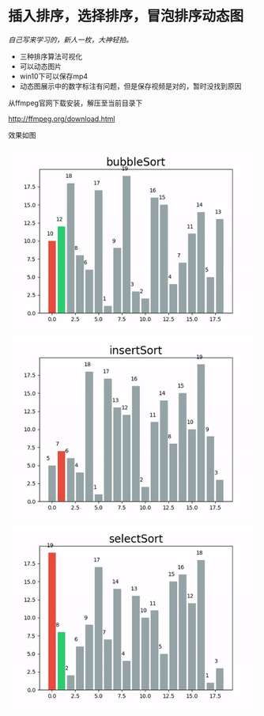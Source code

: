 # 插入排序，选择排序，冒泡排序动态图
*自己写来学习的，新人一枚，大神轻拍。*
* 三种排序算法可视化
* 可以动态图片
* win10下可以保存mp4
* 动态图展示中的数字标注有问题，但是保存视频是对的，暂时没找到原因

从ffmpeg官网下载安装，解压至当前目录下

http://ffmpeg.org/download.html

效果如图


![bubbleSort](./bubbleSort.gif)
![insertSort](./insertSort.gif)
![selectSort](./selectSort.gif)
